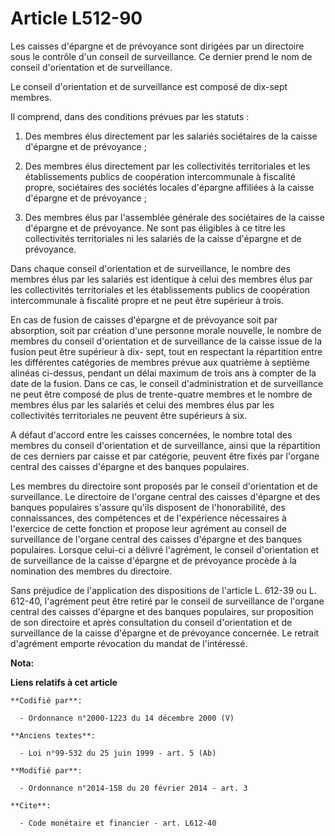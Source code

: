 # Article L512-90

Les caisses d'épargne et de prévoyance sont dirigées par un directoire sous le contrôle d'un conseil de surveillance. Ce
dernier prend le nom de conseil d'orientation et de surveillance. 

Le conseil d'orientation et de surveillance est composé de dix-sept membres. 

Il comprend, dans des conditions prévues par les statuts : 

1. Des membres élus directement par les salariés sociétaires de la caisse d'épargne et de prévoyance ; 

2. Des membres élus directement par les collectivités territoriales et les établissements publics de coopération
intercommunale à fiscalité propre, sociétaires des sociétés locales d'épargne affiliées à la caisse d'épargne et de
prévoyance ; 

3. Des membres élus par l'assemblée générale des sociétaires de la caisse d'épargne et de prévoyance. Ne sont pas éligibles à
ce titre les collectivités territoriales ni les salariés de la caisse d'épargne et de prévoyance. 

Dans chaque conseil d'orientation et de surveillance, le nombre des membres élus par les salariés est identique à celui des
membres élus par les collectivités territoriales et les établissements publics de coopération intercommunale à fiscalité
propre et ne peut être supérieur à trois. 

En cas de fusion de caisses d'épargne et de prévoyance soit par absorption, soit par création d'une personne morale nouvelle,
le nombre de membres du conseil d'orientation et de surveillance de la caisse issue de la fusion peut être supérieur à dix-
sept, tout en respectant la répartition entre les différentes catégories de membres prévue aux quatrième à septième alinéas
ci-dessus, pendant un délai maximum de trois ans à compter de la date de la fusion. Dans ce cas, le conseil d'administration
et de surveillance ne peut être composé de plus de trente-quatre membres et le nombre de membres élus par les salariés et
celui des membres élus par les collectivités territoriales ne peuvent être supérieurs à six. 

A défaut d'accord entre les caisses concernées, le nombre total des membres du conseil d'orientation et de surveillance,
ainsi que la répartition de ces derniers par caisse et par catégorie, peuvent être fixés par l'organe central des caisses
d'épargne et des banques populaires. 

Les membres du directoire sont proposés par le conseil d'orientation et de surveillance. Le directoire de l'organe central
des caisses d'épargne et des banques populaires s'assure qu'ils disposent de l'honorabilité, des connaissances, des
compétences et de l'expérience nécessaires à l'exercice de cette fonction et propose leur agrément au conseil de surveillance
de l'organe central des caisses d'épargne et des banques populaires. Lorsque celui-ci a délivré l'agrément, le conseil
d'orientation et de surveillance de la caisse d'épargne et de prévoyance procède à la nomination des membres du directoire. 

Sans préjudice de l'application des dispositions de l'article L. 612-39 ou L. 612-40, l'agrément peut être retiré par le
conseil de surveillance de l'organe central des caisses d'épargne et des banques populaires, sur proposition de son
directoire et après consultation du conseil d'orientation et de surveillance de la caisse d'épargne et de prévoyance
concernée. Le retrait d'agrément emporte révocation du mandat de l'intéressé.

**Nota:**



**Liens relatifs à cet article**

	**Codifié par**:

	  - Ordonnance n°2000-1223 du 14 décembre 2000 (V)

	**Anciens textes**:

	  - Loi n°99-532 du 25 juin 1999 - art. 5 (Ab)

	**Modifié par**:

	  - Ordonnance n°2014-158 du 20 février 2014 - art. 3

	**Cite**:

	  - Code monétaire et financier - art. L612-40
